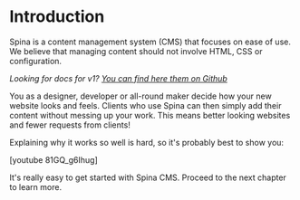 # Introduction

Spina is a content management system (CMS) that focuses on ease of use. We believe that managing content should not involve HTML, CSS or configuration. 

*Looking for docs for v1? [You can find here them on Github](https://github.com/Bramjetten/Spina/tree/attrjson/docs/v1)*

You as a designer, developer or all-round maker decide how your new website looks and feels. Clients who use Spina can then simply add their content without messing up your work. This means better looking websites and fewer requests from clients!

Explaining why it works so well is hard, so it's probably best to show you:

[youtube 81GQ_g6Ihug]

It's really easy to get started with Spina CMS. Proceed to the next chapter to learn more.
